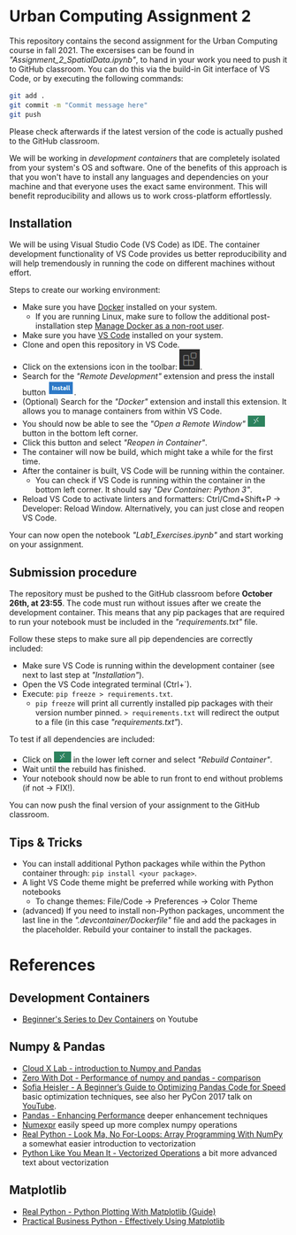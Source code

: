 # Urban Computing Assignment 2
This repository contains the second assignment for the Urban Computing course in fall 2021. The excersises can be found in *"Assignment_2_SpatialData.ipynb"*, to hand in your work you need to push it to GitHub classroom. You can do this via the build-in Git interface of VS Code, or by executing the following commands:
```bash
git add .
git commit -m "Commit message here"
git push
```
Please check afterwards if the latest version of the code is actually pushed to the GitHub classroom.



We will be working in *development containers* that are completely isolated from your system's OS and software. One of the benefits of this approach is that you won't have to install any languages and dependencies on your machine and that everyone uses the exact same environment. This will benefit reproducibility and allows us to work cross-platform effortlessly.


## Installation
We will be using Visual Studio Code (VS Code) as IDE. The container development functionality of VS Code provides us better reproducibility and will help tremendously in running the code on different machines without effort.

Steps to create our working environment:
- Make sure you have [Docker](https://docs.docker.com/get-docker/) installed on your system.
    - If you are running Linux, make sure to follow the additional post-installation step [Manage Docker as a non-root user](https://docs.docker.com/engine/install/linux-postinstall/#manage-docker-as-a-non-root-user).
- Make sure you have [VS Code](https://code.visualstudio.com/) installed on your system.
- Clone and open this repository in VS Code.
- Click on the extensions icon in the toolbar: ![Extensions icon](docs/extensions.png).
- Search for the *"Remote Development"* extension and press the install button ![Install button](docs/install.png).
- (Optional) Search for the *"Docker"* extension and install this extension. It allows you to manage containers from within VS Code.
- You should now be able to see the *"Open a Remote Window"* ![Remote Window](docs/remote-window.png) button in the bottom left corner.
- Click this button and select *"Reopen in Container"*.
- The container will now be build, which might take a while for the first time.
- After the container is built, VS Code will be running within the container.
    - You can check if VS Code is running within the container in the bottom left corner. It should say *"Dev Container: Python 3"*.
- Reload VS Code to activate linters and formatters: Ctrl/Cmd+Shift+P -> Developer: Reload Window. Alternatively, you can just close and reopen VS Code.

Your can now open the notebook *"Lab1_Exercises.ipynb"* and start working on your assignment.

## Submission procedure
The repository must be pushed to the GitHub classroom before **October 26th, at 23:55**. The code must run without issues after we create the development container. This means that any pip packages that are required to run your notebook must be included in the *"requirements.txt"* file.

Follow these steps to make sure all pip dependencies are correctly included:
- Make sure VS Code is running within the development container (see next to last step at *"Installation"*).
- Open the VS Code integrated terminal (Ctrl+`).
- Execute: `pip freeze > requirements.txt`.
    - `pip freeze` will print all currently installed pip packages with their version number pinned. `> requirements.txt` will redirect the output to a file (in this case *"requirements.txt"*).

To test if all dependencies are included:
- Click on ![Remote Window](docs/remote-window.png) in the lower left corner and select *"Rebuild Container"*.
- Wait until the rebuild has finished.
- Your notebook should now be able to run front to end without problems (if not -> FIX!).

You can now push the final version of your assignment to the GitHub classroom.

## Tips & Tricks
- You can install additional Python packages while within the Python container through: `pip install <your package>`.
- A light VS Code theme might be preferred while working with Python notebooks
    - To change themes: File/Code -> Preferences -> Color Theme
- (advanced) If you need to install non-Python packages, uncomment the last line in the *".devcontainer/Dockerfile"* file and add the packages in the placeholder. Rebuild your container to install the packages.

# References
## Development Containers
- [Beginner's Series to Dev Containers](https://www.youtube.com/watch?v=61M2takIKl8&list=PLj6YeMhvp2S5G_X6ZyMc8gfXPMFPg3O31) on Youtube

## Numpy & Pandas
- [Cloud X Lab - introduction to Numpy and Pandas](https://cloudxlab.com/blog/numpy-pandas-introduction/)
- [Zero With Dot - Performance of numpy and pandas - comparison](https://zerowithdot.com/python-numpy-and-pandas-performance/)
- [Sofia Heisler - A Beginner’s Guide to Optimizing Pandas Code for Speed](https://engineering.upside.com/a-beginners-guide-to-optimizing-pandas-code-for-speed-c09ef2c6a4d6) basic optimization techniques, see also her PyCon 2017 talk on [YouTube](https://www.youtube.com/watch?v=HN5d490_KKk).
- [Pandas - Enhancing Performance](https://pandas.pydata.org/pandas-docs/stable/user_guide/enhancingperf.html) deeper enhancement techniques
- [Numexpr](https://github.com/pydata/numexpr) easily speed up more complex numpy operations
- [Real Python - Look Ma, No For-Loops: Array Programming With NumPy](https://realpython.com/numpy-array-programming/) a somewhat easier introduction to vectorization
- [Python Like You Mean It - Vectorized Operations](https://www.pythonlikeyoumeanit.com/Module3_IntroducingNumpy/VectorizedOperations.html) a bit more advanced text about vectorization

## Matplotlib
- [Real Python - Python Plotting With Matplotlib (Guide)](https://realpython.com/python-matplotlib-guide/)
- [Practical Business Python - Effectively Using Matplotlib](https://pbpython.com/effective-matplotlib.html)
